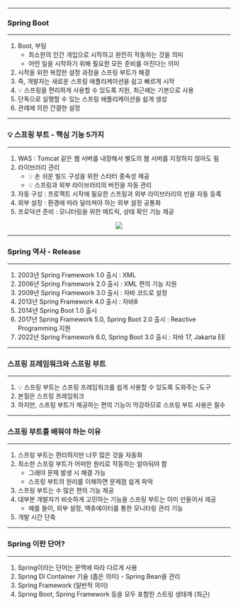 -----
### Spring Boot
-----
1. Boot, 부팅
   - 최소한의 인간 개입으로 시작하고 완전히 작동하는 것을 의미
   - 어떤 일을 시작하기 위해 필요한 모든 준비를 마친다는 의미
2. 시작을 위한 복잡한 설정 과정을 스프링 부트가 해결
3. 즉, 개발자는 새로운 스프링 애플리케이션을 쉽고 빠르게 시작
4. 💡 스프링을 편리하게 사용할 수 있도록 지원, 최근에는 기본으로 사용
5. 단독으로 실행할 수 있는 스프링 애플리케이션을 쉽게 생성
6. 관례에 의한 간결한 설정

-----
### 💡 스프링 부트 - 핵심 기능 5가지
-----
1. WAS : Tomcat 같은 웹 서버를 내장해서 별도의 웹 서버를 지정하지 않아도 됨
2. 라이브러리 관리
   - 💡 손 쉬운 빌드 구성을 위한 스타터 종속성 제공
   - 💡 스프링과 외부 라이브러리의 버전을 자동 관리
3. 자동 구성 : 프로젝트 시작에 필요한 스프링과 외부 라이브러리의 빈을 자동 등록
4. 외부 설정 : 환경에 따라 달라져야 하는 외부 설정 공통화
5. 프로덕션 준비 : 모니터링을 위한 메트릭, 상태 확인 기능 제공

<div align="center">
<img src="https://github.com/user-attachments/assets/c3bea33c-3e95-4c22-8bc7-d39f267ffcb0">
</div>

-----
### Spring 역사 - Release
-----
1. 2003년 Spring Framework 1.0 출시 : XML
2. 2006년 Spring Framework 2.0 출시 : XML 편의 기능 지원
3. 2009년 Spring Framework 3.0 출시 : 자바 코드로 설정
4. 2013년 Spring Framework 4.0 출시 : 자바8
5. 2014년 Spring Boot 1.0 출시
6. 2017년 Spring Framework 5.0, Spring Boot 2.0 출시 : Reactive Programming 지원
7. 2022년 Spring Framework 6.0, Spring Boot 3.0 출시 : 자바 17, Jakarta EE

-----
### 스프링 프레임워크와 스프링 부트
-----
1. 💡 스프링 부트는 스프링 프레임워크를 쉽게 사용할 수 있도록 도와주는 도구
2. 본질은 스프링 프레임워크
3. 하지만, 스프링 부트가 제공하는 편의 기능이 막강하므로 스프링 부트 사용은 필수

-----
### 스프링 부트를 배워야 하는 이유
-----
1. 스프링 부트는 편리하지만 너무 많은 것을 자동화
2. 최소한 스프링 부트가 어떠한 원리로 작동하는 알아둬야 함
   - 그래야 문제 발생 시 해결 가능
   - 스프링 부트의 원리를 이해하면 문제점 쉽게 파악
3. 스프링 부트는 수 많은 편의 기능 제공
4. 대부분 개발자가 비슷하게 고민하는 기능을 스프링 부트는 이미 만들어서 제공
   - 예를 들어, 외부 설정, 액츄에이터를 통한 모니터링 관리 기능
5. 개발 시간 단축

-----
### Spring 이란 단어?
-----
1. Spring이라는 단어는 문맥에 따라 다르게 사용
2. Spring DI Container 기술 (좁은 의미) - Spring Bean을 관리
3. Spring Framework (일반적 의미)
4. Spring Boot, Spring Framework 등을 모두 포함한 스트링 생태계 (최근)

